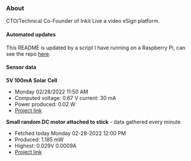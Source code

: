 ### About
CTO/Technical Co-Founder of Inkit Live a video eSign platform.

#### Automated updates
This README is updated by a script I have running on a Raspberry Pi, can see the repo [here](https://github.com/jdc-cunningham/raspi-git-repo-updater).

#### Sensor data
**5V 100mA Solar Cell**
- Monday 02/28/2022 11:50 AM
- Computed voltage: 0.67 V current: 30 mA
- Power produced: 0.02 W
- [Project link](https://github.com/jdc-cunningham/raspisolarplotter)

**Small random DC motor attached to stick** - data gathered every minute
- Fetched today Monday 02-28-2022 12:00 PM
- Produced: 1.185 mW
- Highest: 0.029V 0.0009A
- [Project link](https://github.com/jdc-cunningham/turbine-raspi)
